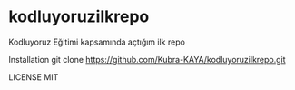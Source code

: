 # kodluyoruzilkrepo
Kodluyoruz Eğitimi kapsamında açtığım ilk repo

Installation
git clone https://github.com/Kubra-KAYA/kodluyoruzilkrepo.git

LICENSE 
MIT


